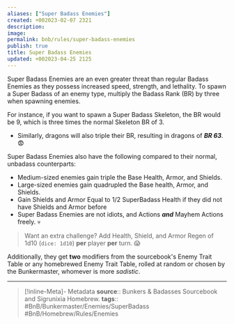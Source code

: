```yaml
---
aliases: ["Super Badass Enemies"]
created: +002023-02-07 2321
description: 
image: 
permalink: bnb/rules/super-badass-enemies
publish: true
title: Super Badass Enemies
updated: +002023-04-25 2125
---
```


Super Badass Enemies are an even greater threat than regular Badass Enemies as they possess increased speed, strength, and lethality. To spawn a Super Badass of an enemy type, multiply the Badass Rank (BR) by three when spawning enemies.

For instance, if you want to spawn a Super Badass Skeleton, the BR would be 9, which is three times the normal Skeleton BR of 3. 
- Similarly, dragons will also triple their BR, resulting in dragons of ***BR 63***. 😨

Super Badass Enemies also have the following compared to their normal, unbadass counterparts:
- Medium-sized enemies gain triple the Base Health, Armor, and Shields.
- Large-sized enemies gain quadrupled the Base health, Armor, and Shields.
- Gain Shields and Armor Equal to 1/2 SuperBadass Health if they did not have Shields and Armor before
- Super Badass Enemies are not idiots, and Actions ***and*** Mayhem Actions freely. 💀

> Want an extra challenge? Add Health, Shield, and Armor Regen of 1d10 (`dice: 1d10`) **per** player **per** turn. 😱

Additionally, they get **two** modifiers from the sourcebook's Enemy Trait Table or any homebrewed Enemy Trait Table, rolled at random or chosen by the Bunkermaster, whomever is more *sadistic*.

---

> [!inline-Meta]- Metadata
> **source**:: Bunkers & Badasses Sourcebook and Sigrunixia Homebrew.
> **tags**:: #BnB/Bunkermaster/Enemies/SuperBadass #BnB/Homebrew/Rules/Enemies
